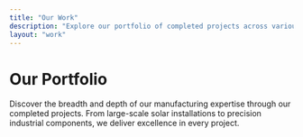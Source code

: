 ```yaml
---
title: "Our Work"
description: "Explore our portfolio of completed projects across various industries including solar, industrial manufacturing, and commercial construction."
layout: "work"
---
```


# Our Portfolio

Discover the breadth and depth of our manufacturing expertise through our completed projects. From large-scale solar installations to precision industrial components, we deliver excellence in every project.